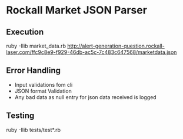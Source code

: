 Rockall Market JSON Parser
==========================

Execution
---------

ruby -Ilib market_data.rb http://alert-generation-question.rockall-laser.com/ffc9c8e9-f929-46db-ac5c-7c483c647568/marketdata.json

Error Handling
--------------
- Input validations fom cli
- JSON format Validation
- Any bad data as null entry for json data received is logged

Testing
-------

ruby -Ilib tests/test*.rb